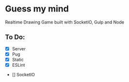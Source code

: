# Guess my mind

Realtime Drawing Game built with SocketIO, Gulp and Node

## To Do:

- [x] Server
- [x] Pug
- [x] Static
- [x] ESLint
- [] SocketIO
